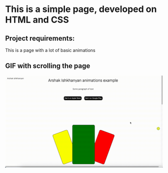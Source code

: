 # This is a simple page, developed on HTML and CSS

## Project requirements:
This is a page with a lot of basic animations

## GIF with scrolling the page

![image1](https://github.com/arshak0/simple-css-js-scroll-animations/blob/main/simple-animation.gif)

